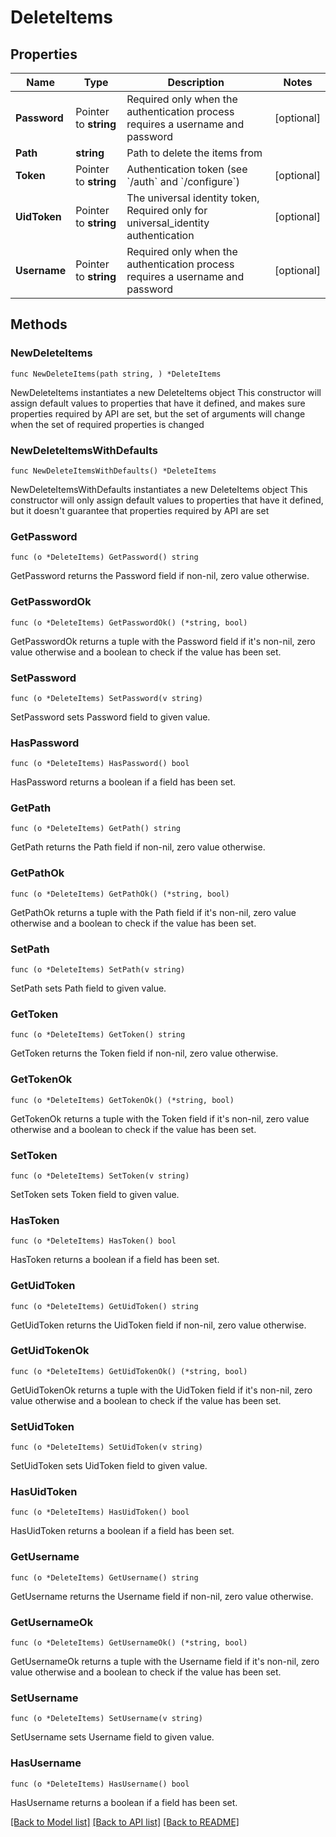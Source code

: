 # DeleteItems

## Properties

Name | Type | Description | Notes
------------ | ------------- | ------------- | -------------
**Password** | Pointer to **string** | Required only when the authentication process requires a username and password | [optional] 
**Path** | **string** | Path to delete the items from | 
**Token** | Pointer to **string** | Authentication token (see &#x60;/auth&#x60; and &#x60;/configure&#x60;) | [optional] 
**UidToken** | Pointer to **string** | The universal identity token, Required only for universal_identity authentication | [optional] 
**Username** | Pointer to **string** | Required only when the authentication process requires a username and password | [optional] 

## Methods

### NewDeleteItems

`func NewDeleteItems(path string, ) *DeleteItems`

NewDeleteItems instantiates a new DeleteItems object
This constructor will assign default values to properties that have it defined,
and makes sure properties required by API are set, but the set of arguments
will change when the set of required properties is changed

### NewDeleteItemsWithDefaults

`func NewDeleteItemsWithDefaults() *DeleteItems`

NewDeleteItemsWithDefaults instantiates a new DeleteItems object
This constructor will only assign default values to properties that have it defined,
but it doesn't guarantee that properties required by API are set

### GetPassword

`func (o *DeleteItems) GetPassword() string`

GetPassword returns the Password field if non-nil, zero value otherwise.

### GetPasswordOk

`func (o *DeleteItems) GetPasswordOk() (*string, bool)`

GetPasswordOk returns a tuple with the Password field if it's non-nil, zero value otherwise
and a boolean to check if the value has been set.

### SetPassword

`func (o *DeleteItems) SetPassword(v string)`

SetPassword sets Password field to given value.

### HasPassword

`func (o *DeleteItems) HasPassword() bool`

HasPassword returns a boolean if a field has been set.

### GetPath

`func (o *DeleteItems) GetPath() string`

GetPath returns the Path field if non-nil, zero value otherwise.

### GetPathOk

`func (o *DeleteItems) GetPathOk() (*string, bool)`

GetPathOk returns a tuple with the Path field if it's non-nil, zero value otherwise
and a boolean to check if the value has been set.

### SetPath

`func (o *DeleteItems) SetPath(v string)`

SetPath sets Path field to given value.


### GetToken

`func (o *DeleteItems) GetToken() string`

GetToken returns the Token field if non-nil, zero value otherwise.

### GetTokenOk

`func (o *DeleteItems) GetTokenOk() (*string, bool)`

GetTokenOk returns a tuple with the Token field if it's non-nil, zero value otherwise
and a boolean to check if the value has been set.

### SetToken

`func (o *DeleteItems) SetToken(v string)`

SetToken sets Token field to given value.

### HasToken

`func (o *DeleteItems) HasToken() bool`

HasToken returns a boolean if a field has been set.

### GetUidToken

`func (o *DeleteItems) GetUidToken() string`

GetUidToken returns the UidToken field if non-nil, zero value otherwise.

### GetUidTokenOk

`func (o *DeleteItems) GetUidTokenOk() (*string, bool)`

GetUidTokenOk returns a tuple with the UidToken field if it's non-nil, zero value otherwise
and a boolean to check if the value has been set.

### SetUidToken

`func (o *DeleteItems) SetUidToken(v string)`

SetUidToken sets UidToken field to given value.

### HasUidToken

`func (o *DeleteItems) HasUidToken() bool`

HasUidToken returns a boolean if a field has been set.

### GetUsername

`func (o *DeleteItems) GetUsername() string`

GetUsername returns the Username field if non-nil, zero value otherwise.

### GetUsernameOk

`func (o *DeleteItems) GetUsernameOk() (*string, bool)`

GetUsernameOk returns a tuple with the Username field if it's non-nil, zero value otherwise
and a boolean to check if the value has been set.

### SetUsername

`func (o *DeleteItems) SetUsername(v string)`

SetUsername sets Username field to given value.

### HasUsername

`func (o *DeleteItems) HasUsername() bool`

HasUsername returns a boolean if a field has been set.


[[Back to Model list]](../README.md#documentation-for-models) [[Back to API list]](../README.md#documentation-for-api-endpoints) [[Back to README]](../README.md)



